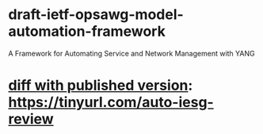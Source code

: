 # draft-ietf-opsawg-model-automation-framework
A Framework for Automating Service and Network Management with YANG

# [diff with published version](https://www.ietf.org/rfcdiff?url1=draft-ietf-opsawg-model-automation-framework&url2=https://raw.githubusercontent.com/boucadair/draft-ietf-opsawg-model-automation-framework/master/draft-ietf-opsawg-model-automation-framework.txt): https://tinyurl.com/auto-iesg-review 
